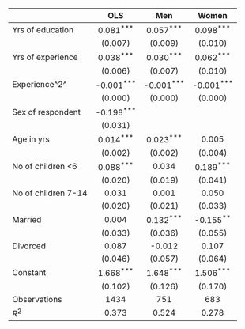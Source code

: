 
|                      |          OLS                  |          Men                  |        Women                  |
| -------------------- | :---------------------------: | :---------------------------: | :---------------------------: |
| Yrs of education     |        0.081<sup>\*\*\*</sup> |        0.057<sup>\*\*\*</sup> |        0.098<sup>\*\*\*</sup> |
|                      |      (0.007)                  |      (0.009)                  |      (0.010)                  |
| Yrs of experience    |        0.038<sup>\*\*\*</sup> |        0.030<sup>\*\*\*</sup> |        0.062<sup>\*\*\*</sup> |
|                      |      (0.006)                  |      (0.007)                  |      (0.010)                  |
| Experience^2^        |       -0.001<sup>\*\*\*</sup> |       -0.001<sup>\*\*\*</sup> |       -0.001<sup>\*\*\*</sup> |
|                      |      (0.000)                  |      (0.000)                  |      (0.000)                  |
| Sex of respondent    |       -0.198<sup>\*\*\*</sup> |                               |                               |
|                      |      (0.031)                  |                               |                               |
| Age in yrs           |        0.014<sup>\*\*\*</sup> |        0.023<sup>\*\*\*</sup> |        0.005                  |
|                      |      (0.002)                  |      (0.002)                  |      (0.004)                  |
| No of children <6    |        0.088<sup>\*\*\*</sup> |        0.034                  |        0.189<sup>\*\*\*</sup> |
|                      |      (0.020)                  |      (0.019)                  |      (0.041)                  |
| No of children 7-14  |        0.031                  |        0.001                  |        0.050                  |
|                      |      (0.020)                  |      (0.021)                  |      (0.033)                  |
| Married              |        0.004                  |        0.132<sup>\*\*\*</sup> |       -0.155<sup>\*\*</sup>   |
|                      |      (0.033)                  |      (0.036)                  |      (0.055)                  |
| Divorced             |        0.087                  |       -0.012                  |        0.107                  |
|                      |      (0.046)                  |      (0.057)                  |      (0.064)                  |
| Constant             |        1.668<sup>\*\*\*</sup> |        1.648<sup>\*\*\*</sup> |        1.506<sup>\*\*\*</sup> |
|                      |      (0.102)                  |      (0.126)                  |      (0.170)                  |
| Observations         |         1434                  |          751                  |          683                  |
| *R*<sup>2</sup>      |        0.373                  |        0.524                  |        0.278                  |
